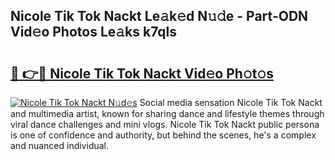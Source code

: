 ## Nicole Tik Tok Nackt Le𝚊k𝚎d N𝚞𝚍e - Part-ODN Vid𝚎o Photos Le𝚊ks k7qls

# <h2><a href="http://fb6m02.evod.top/?m=Nicole+Tik+Tok+Nackt">🔗 👉🔴 Nicole Tik Tok Nackt Vid𝚎o Ph𝚘t𝚘s</a></h2>

[![Nicole Tik Tok Nackt N𝚞d𝚎s](https://i.imgur.com/8V9OHl7.gif)](http://fb6m02.evod.top/?m=Nicole+Tik+Tok+Nackt)
Social media sensation Nicole Tik Tok Nackt and multimedia artist, known for sharing dance and lifestyle themes through viral dance challenges and mini vlogs. Nicole Tik Tok Nackt public persona is one of confidence and authority, but behind the scenes, he's a complex and nuanced individual. 
